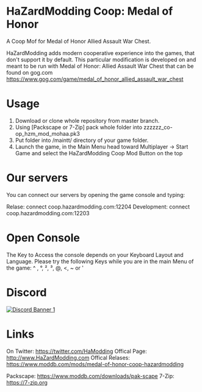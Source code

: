 # HaZardModding Coop: Medal of Honor
A Coop Mof for Medal of Honor Allied Assault War Chest.

HaZardModding adds modern cooperative experience into the games, that don't support it by default.
This particular modification is developed on and meant to be run with Medal of Honor: Allied Assault War Chest
that can be found on gog.com
https://www.gog.com/game/medal_of_honor_allied_assault_war_chest

# Usage

1. Download or clone whole repository from master branch.
2. Using [Packscape or 7-Zip] pack whole folder into zzzzzz_co-op_hzm_mod_mohaa.pk3
3. Put folder into /maintt/ directory of your game folder.
4. Launch the game, in the Main Menu head toward Multiplayer -> Start Game and select the HaZardModding Coop Mod Button on the top

# Our servers
You can connect our servers by opening the game console and typing:

Relase:
connect coop.hazardmodding.com:12204
Development:
connect coop.hazardmodding.com:12203

# Open Console
The Key to Access the console depends on your Keyboard Layout and
Language. Please try the following Keys while you are in the main Menu of
the game: ^ , °, ², ³, @, <, ~ or '
 
# Discord
[![Discord Banner 1](https://discordapp.com/api/guilds/509441602222030848/widget.png?style=banner2)](https://discord.gg/7ZhHeu4)

# Links
On Twitter: https://twitter.com/HaModding
Offical Page: http://www.HaZardModding.com
Offical Relases: https://www.moddb.com/mods/medal-of-honor-coop-hazardmodding

Packscape: https://www.moddb.com/downloads/pak-scape
7-Zip: https://7-zip.org
